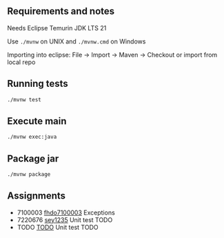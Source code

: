 ## Requirements and notes

Needs Eclipse Temurin JDK LTS 21

Use `./mvnw` on UNIX and `./mvnw.cmd` on Windows

Importing into eclipse: File -> Import -> Maven -> Checkout or import from local repo

## Running tests

```sh
./mvnw test
```

## Execute main

```sh
./mvnw exec:java
```

## Package jar

```sh
./mvnw package
```

## Assignments

- 7100003 [fhdo7100003](https://github.com/fhdo7100003) Exceptions
- 7220676 [sey1235](https://github.com/sey1235) Unit test TODO
- TODO [TODO](TODO) Unit test TODO
